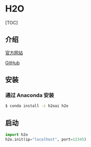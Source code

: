 # H2O

[TOC]

## 介绍

[官方网站](http://h2o.ai/)

[GitHub](https://github.com/h2oai/h2o-3)

## 安装

### 通过 Anaconda 安装

```bash
$ conda install -c h2oai h2o
```

## 启动

```Python
import h2o
h2o.init(ip="localhost", port=12345)
```


